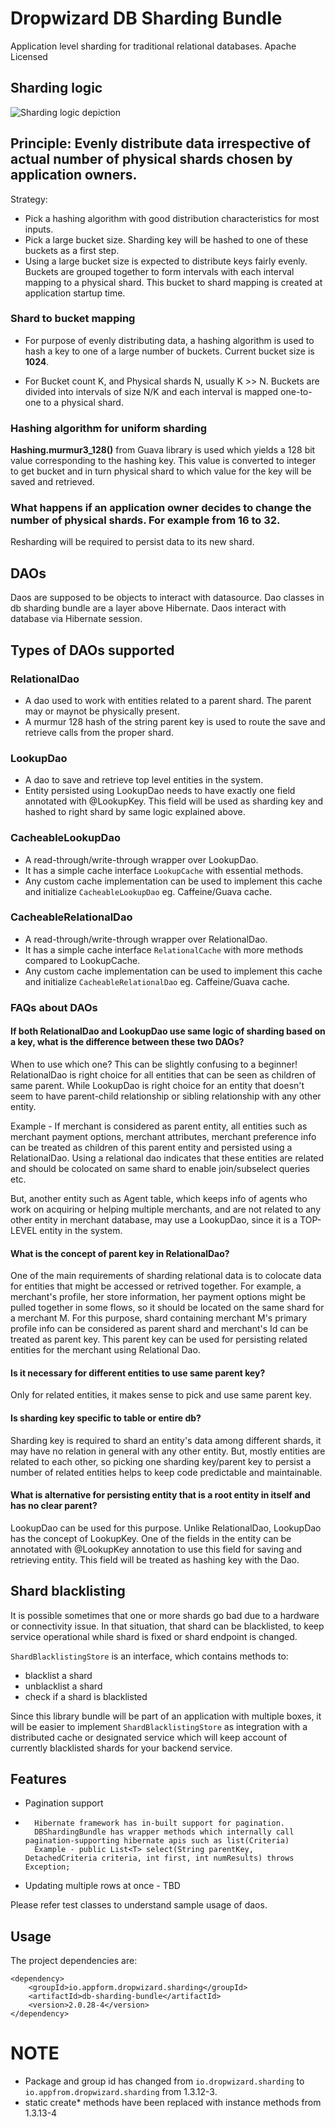 # Dropwizard DB Sharding Bundle

Application level sharding for traditional relational databases.
Apache Licensed

## Sharding logic
![Sharding logic depiction](resources/ApplicationLevelSharding.png)
## Principle: Evenly distribute data irrespective of actual number of physical shards chosen by application owners.
Strategy:
 * Pick a hashing algorithm with good distribution characteristics for most inputs.
 * Pick a large bucket size. Sharding key will be hashed to one of these buckets as a first step.
 * Using a large bucket size is expected to distribute keys fairly evenly. Buckets are grouped together to form intervals with each interval mapping to a physical shard.
 This bucket to shard mapping is created at application startup time.

### Shard to bucket mapping
 * For purpose of evenly distributing data, a hashing algorithm is used to hash a key to one of a large number of buckets.
Current bucket size is **1024**.

* For Bucket count K, and Physical shards N, usually K >> N. Buckets are divided into intervals of size N/K and each interval is mapped one-to-one to a physical shard.

### Hashing algorithm for uniform sharding
**Hashing.murmur3_128()** from Guava library is used which yields a 128 bit value corresponding to the hashing key.
This value is converted to integer to get bucket and in turn physical shard to which value for the key will be saved and retrieved.

### What happens if an application owner decides to change the number of physical shards. For example from 16 to 32.
Resharding will be required to persist data to its new shard.

## DAOs
Daos are supposed to be objects to interact with datasource.
Dao classes in db sharding bundle are a layer above Hibernate. Daos interact with database via Hibernate session.

## Types of DAOs supported

### RelationalDao
 * A dao used to work with entities related to a parent shard. The parent may or maynot be physically present.
 * A murmur 128 hash of the string parent key is used to route the save and retrieve calls from the proper shard.

### LookupDao
 * A dao to save and retrieve top level entities in the system.
 * Entity persisted using LookupDao needs to have exactly one field annotated with @LookupKey. This field will
   be used as sharding key and hashed to right shard by same logic explained above.

### CacheableLookupDao
 * A read-through/write-through wrapper over LookupDao.
 * It has a simple cache interface ```LookupCache``` with essential methods.
 * Any custom cache implementation can be used to implement this cache and initialize ```CacheableLookupDao``` eg. Caffeine/Guava cache.

### CacheableRelationalDao
 * A read-through/write-through wrapper over RelationalDao.
 * It has a simple cache interface ```RelationalCache``` with more methods compared to LookupCache.
 * Any custom cache implementation can be used to implement this cache and initialize ```CacheableRelationalDao``` eg. Caffeine/Guava cache.

### FAQs about DAOs
#### If both RelationalDao and LookupDao use same logic of sharding based on a key, what is the difference between these two DAOs?
When to use which one?
This can be slightly confusing to a beginner!
RelationalDao is right choice for all entities that can be seen as children of same parent. While LookupDao
is right choice for an entity that doesn't seem to have parent-child relationship or sibling relationship with any other entity.

Example - If merchant is considered as parent entity, all entities such as merchant payment options,
merchant attributes, merchant preference info can be treated as children of this parent entity and persisted
using a RelationalDao. Using a relational dao indicates that these entities are related and should be colocated
on same shard to enable join/subselect queries etc.

But, another entity such as Agent table, which keeps info of agents who work on acquiring or helping multiple merchants, and are not related
to any other entity in merchant database, may use a LookupDao, since it is a TOP-LEVEL entity in the system.

#### What is the concept of parent key in RelationalDao?
One of the main requirements of sharding relational data is to colocate data for entities that might be
accessed or retrived together. For example, a merchant's profile, her store information, her payment options might be pulled together
in some flows, so it should be located on the same shard for a merchant M.
For this purpose, shard containing merchant M's primary profile info can be considered as parent shard and merchant's Id can be treated as parent key.
This parent key can be used for persisting related entities for the merchant using Relational Dao.

#### Is it necessary for different entities to use same parent key?
Only for related entities, it makes sense to pick and use same parent key.

#### Is sharding key specific to table or entire db?
Sharding key is required to shard an entity's data among different shards, it may have no relation in general
with any other entity. But, mostly entities are related to each other, so picking one sharding key/parent key
to persist a number of related entities helps to keep code predictable and maintainable.

#### What is alternative for persisting entity that is a root entity in itself and has no clear parent?
LookupDao can be used for this purpose. Unlike RelationalDao, LookupDao has the concept of LookupKey.
One of the fields in the entity can be annotated with @LookupKey annotation to use this field for saving and retrieving
entity. This field will be treated as hashing key with the Dao.

## Shard blacklisting
It is possible sometimes that one or more shards go bad due to a hardware or connectivity issue.
In that situation, that shard can be blacklisted, to keep service operational while shard is fixed
or shard endpoint is changed.

```ShardBlacklistingStore``` is an interface, which contains methods to:
 * blacklist a shard
 * unblacklist a shard
 * check if a shard is blacklisted

Since this library bundle will be part of an application with multiple boxes, it will be
easier to implement ```ShardBlacklistingStore``` as integration with a distributed cache or designated service which
will keep account of currently blacklisted shards for your backend service.

## Features
* Pagination support

*       Hibernate framework has in-built support for pagination.
        DBShardingBundle has wrapper methods which internally call pagination-supporting hibernate apis such as list(Criteria)
        Example - public List<T> select(String parentKey, DetachedCriteria criteria, int first, int numResults) throws Exception;

* Updating multiple rows at once - TBD


Please refer test classes to understand sample usage of daos.

## Usage
The project dependencies are:
```
<dependency>
    <groupId>io.appform.dropwizard.sharding</groupId>
    <artifactId>db-sharding-bundle</artifactId>
    <version>2.0.28-4</version>
</dependency>
```
# NOTE
- Package and group id has changed from `io.dropwizard.sharding` to `io.appfrom.dropwizard.sharding` from 1.3.12-3.
- static create* methods have been replaced with instance methods from 1.3.13-4
